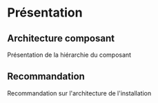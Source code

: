 # Présentation

## Architecture composant

Présentation de la hiérarchie du composant




## Recommandation

Recommandation sur l'architecture de l'installation 